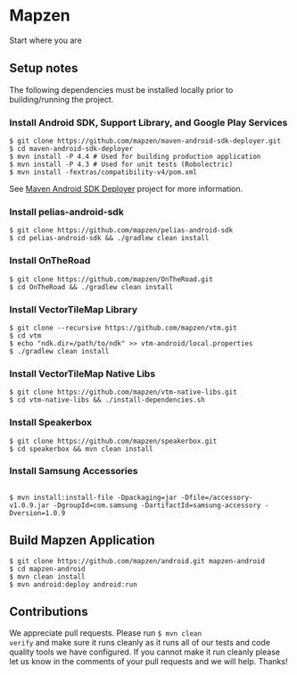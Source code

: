 # Mapzen

Start where you are

## Setup notes

The following dependencies must be installed locally prior to building/running the project.

### Install Android SDK, Support Library, and Google Play Services

<pre><code>$ git clone https://github.com/mapzen/maven-android-sdk-deployer.git
$ cd maven-android-sdk-deployer
$ mvn install -P 4.4 # Used for building production application
$ mvn install -P 4.3 # Used for unit tests (Robolectric)
$ mvn install -fextras/compatibility-v4/pom.xml
</pre></code>

See [Maven Android SDK Deployer](https://github.com/mosabua/maven-android-sdk-deployer) project for more information.

### Install pelias-android-sdk
<pre><code>$ git clone https://github.com/mapzen/pelias-android-sdk
$ cd pelias-android-sdk && ./gradlew clean install
</pre></code>

### Install OnTheRoad
<pre><code>$ git clone https://github.com/mapzen/OnTheRoad.git
$ cd OnTheRoad && ./gradlew clean install
</pre></code>

### Install VectorTileMap Library

<pre><code>$ git clone --recursive https://github.com/mapzen/vtm.git
$ cd vtm
$ echo "ndk.dir=/path/to/ndk" >> vtm-android/local.properties
$ ./gradlew clean install
</pre></code>

### Install VectorTileMap Native Libs

<pre><code>$ git clone https://github.com/mapzen/vtm-native-libs.git
$ cd vtm-native-libs && ./install-dependencies.sh
</pre></code>

### Install Speakerbox

<pre><code>$ git clone https://github.com/mapzen/speakerbox.git
$ cd speakerbox && mvn clean install
</pre></code>

### Install Samsung Accessories

<pre><code>
$ mvn install:install-file -Dpackaging=jar -Dfile=<path to>/accessory-v1.0.9.jar -DgroupId=com.samsung -DartifactId=samsung-accessory -Dversion=1.0.9
</pre></code>

## Build Mapzen Application

<pre><code>$ git clone https://github.com/mapzen/android.git mapzen-android
$ cd mapzen-android
$ mvn clean install
$ mvn android:deploy android:run
</pre></code>

## Contributions
We appreciate pull requests. Please run <code>$ mvn clean verify</code>
and make sure it runs cleanly as it runs all of our tests and code quality tools 
we have configured. If you cannot make it run cleanly please let us know in the
comments of your pull requests and we will help. Thanks!
